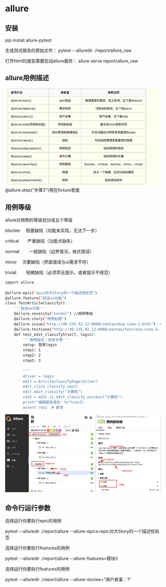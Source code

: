 # allure

## 安装

pip install  allure-pytest

生成测试报告的原始文件：
pytest --alluredir ./report/allure_raw

打开html的报告需要启动allure服务：
allure serve report/allure_raw

## allure用例描述
![allure](./img/allure.png)
@allure.step("步骤3")用在fixture里面
## 用例等级

allure对用例的等级划分成五个等级

blocker　 阻塞缺陷（功能未实现，无法下一步）

critical　　严重缺陷（功能点缺失）

normal　　 一般缺陷（边界情况，格式错误）

minor　 次要缺陷（界面错误与ui需求不符）

trivial　　 轻微缺陷（必须项无提示，或者提示不规范）

```.bash
import allure

@allure.epic("epic对大Story的一个描述性标签")
@allure.feature("验证xx功能")
class TestArticleclassify():
    '''验证xx功能'''
    @allure.severity("normal") //用例等级
    @allure.story("用例标题")
    @allure.issue("http://49.235.92.12:8080/zentao/bug-view-1.html")  # 禅道bug地址
    @allure.testcase("http://49.235.92.12:8080/zentao/testcase-view-5-1.html")  # 禅道用例连接地址
    def test_edit_classify5(self, login):
        '''用例描述：具体步骤'''
        setup: 登录login
        step1: 1
        step2: 2
        step3: 3
        
        '''
        driver = login
        edit = ArticleclassifyPage(driver)
        edit.click_classify_nav()
        edit.edit_classify("计算机")
        res2 = edit.is_edit_classify_success("计算机")
        print("编辑是否成功：%s"%res2)
        assert res2  # 断言
```
![report](./img/report.png)

## 命令行运行参数

选择运行你要执行epic的用例

pytest --alluredir ./report/allure --allure-epics=epic对大Story的一个描述性标签

选择运行你要执行features的用例

pytest --alluredir ./report/allure --allure-features=模块2

选择运行你要执行features的用例

pytest --alluredir ./report/allure --allure-stories="用户故事：1"